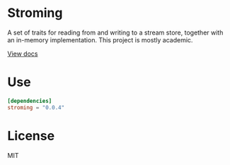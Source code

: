 # Stroming

A set of traits for reading from and writing to a stream store, together with an in-memory implementation. This project is mostly academic.

[View docs](https://docs.rs/stroming)

# Use

```toml
[dependencies]
stroming = "0.0.4"
```

# License

MIT
